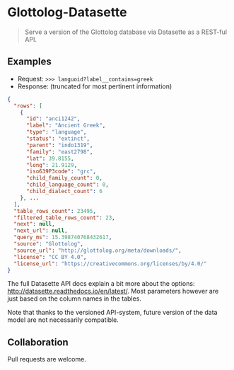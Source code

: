 # Glottolog-Datasette

> Serve a version of the Glottolog database via Datasette as a REST-ful API. 

## Examples

- Request: `>>> languoid?label__contains=greek`
- Response: (truncated for most pertinent information)
```json
{
  "rows": [
    {
      "id": "anci1242",
      "label": "Ancient Greek",
      "type": "language",
      "status": "extinct",
      "parent": "indo1319",
      "family": "east2798",
      "lat": 39.8155,
      "long": 21.9129,
      "iso639P3code": "grc",
      "child_family_count": 0,
      "child_language_count": 0,
      "child_dialect_count": 6
    }, ...
  ],
  "table_rows_count": 23495,
  "filtered_table_rows_count": 23,
  "next": null,
  "next_url": null,
  "query_ms": 15.398740768432617,
  "source": "Glottolog",
  "source_url": "http://glottolog.org/meta/downloads/",
  "license": "CC BY 4.0",
  "license_url": "https://creativecommons.org/licenses/by/4.0/"
}
```

The full Datasette API docs explain a bit more about the options: <http://datasette.readthedocs.io/en/latest/>. Most parameters however are just based on the column names in the tables.

Note that thanks to the versioned API-system, future version of the data model are not necessarily compatible.

## Collaboration

Pull requests are welcome.
